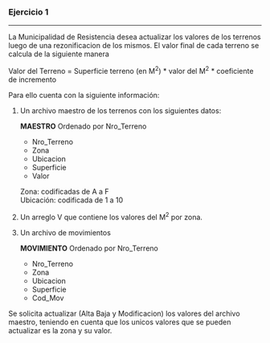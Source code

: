 ### Ejercicio 1
---
La Municipalidad de Resistencia desea actualizar los valores de los terrenos luego de una rezonificacion de los mismos.
El valor final de cada terreno se calcula de la siguiente manera

Valor del Terreno = Superficie terreno (en M<sup>2</sup>) * valor del M<sup>2</sup> * coeficiente de incremento  

Para ello cuenta con la siguiente información: 

1. Un archivo maestro de los terrenos con los siguientes datos:
	
	**MAESTRO** Ordenado por Nro_Terreno
	<ul class='fileul'>
		<li>Nro_Terreno
		<li>Zona
		<li>Ubicacion
		<li>Superficie
		<li>Valor	
	</ul>

	Zona: codificadas de A a F  
	Ubicación: codificada de 1 a 10

2. Un arreglo V que contiene los valores del M<sup>2</sup> por zona.
3. Un archivo de movimientos

	**MOVIMIENTO** Ordenado por Nro_Terreno
	<ul class='fileul'>
		<li>Nro_Terreno
		<li>Zona
		<li>Ubicacion
		<li>Superficie
		<li>Cod_Mov
	</ul>

Se solicita actualizar (Alta Baja y Modificacion) los valores del archivo maestro, teniendo en cuenta que los unicos valores que se pueden actualizar es la zona y su valor.